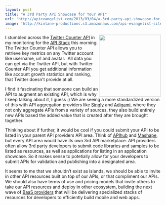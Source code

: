 ```yaml
---
layout: post
title: "A 3rd Party API Showcase for Your API"
url: 'http://apievangelist.com/2013/03/04/a-3rd-party-api-showcase-for-your-api/'
image: 'http://kinlane-productions.s3.amazonaws.com/api-evangelist-site/blog/twitter-counter-api-2.png'
---
```


[<img class="c1" src="https://s3.amazonaws.com/kinlane-productions/api-evangelist/twitter-counter-api-2.png" alt="" width="200" align="right" />][1]

I stumbled across the [Twitter Counter API][1] in my monitoring for the [API Stack][2] this morning. The Twitter Counter API allows you to retrieve key metrics on any Twitter account like username, url and avatar.  All data you can get via the Twitter API, but with Twitter Counter API you get additional information like account growth statistics and ranking, that Twitter doesn't provide at all.

I find it fascinating that someone can build an API to augment an existing API, which is why I keep talking about it, I guess :) We are seeing a more standardized version of this with API aggregation providers like [Singly][3] and [Adigami][4], where they not only aggregate APIs from a variety of sources, they also build entirely new APIs based the added value that is created after they are brought together.

Thinking about if further, it would be cool if you could submit your API to be listed in your parent API providers API area. Think of [APIhub][5] and [Mashape][6], but every API area would have its own 3rd API marketplace. API providers often allow 3rd party developers to submit code libraries and samples to be listed as resources, as well as applications for listing in an application showcase. So it makes sense to potetially allow for your developers to submit APIs for validation and publishing into a designated area.

It seems to me that we shouldn’t exist as islands, we should be able to invite in other API resources built on top of our APIs, or that compliment our APIs. We should also have terms of use and pricing models that invite others to take our API resources and deploy in other ecosystem, building the next wave of [BaaS providers][7] that will be delivering specialized stacks of resources for developers to efficiently build mobile and web apps.

   [1]: http://twittercounter.com/pages/api (Twitter Counter API)
   [2]: http://theapistack.com
   [3]: http://singly.com (Singly)
   [4]: http://adigami.com
   [5]: http://apihub.com (APIHub)
   [6]: http://mashape.com (Mashape)
   [7]: http://apievangelist.com/trends/baas.php (BaaS Providers)
